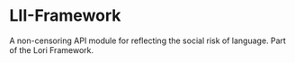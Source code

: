 # LII-Framework
A non-censoring API module for reflecting the social risk of language. Part of the Lori Framework.
